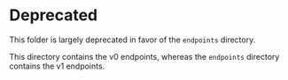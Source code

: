 # Deprecated 

This folder is largely deprecated in favor of the `endpoints` directory.

This directory contains the v0 endpoints, whereas the `endpoints` directory contains the v1 endpoints.

